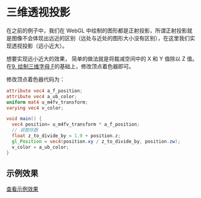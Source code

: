 # 三维透视投影

在之前的例子中，我们在 WebGL 中绘制的图形都是正射投影，所谓正射投影就是图像不会体现出远近的区别（远处与近处的图形大小没有区别），在这里我们实现透视投影（远小近大）。

想要实现远小近大的效果， 简单的做法就是将裁减空间中的 X 和 Y 值除以 Z 值。在[9. 绘制三维字母 F](../9.%20%E7%BB%98%E5%88%B6%E4%B8%89%E7%BB%B4%E5%AD%97%E6%AF%8D%20F/)的基础上，修改顶点着色器即可。

修改顶点着色器代码为：

```glsl
attribute vec4 a_f_position;
attribute vec4 a_ub_color;
uniform mat4 u_m4fv_transform;
varying vec4 v_color;

void main() {
  vec4 position= u_m4fv_transform * a_f_position;
  // 调整除数
  float z_to_divide_by = 1.0 + position.z;
  gl_Position = vec4(position.xy / z_to_divide_by, position.zw);
  v_color = a_ub_color;
}
```

## 示例效果

[查看示例效果](./demo1)
